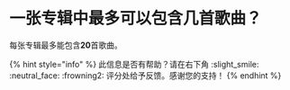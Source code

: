 # 一张专辑中最多可以包含几首歌曲？

每张专辑最多能包含**20**首歌曲。



{% hint style="info" %}
此信息是否有帮助？请在右下角 :slight\_smile: :neutral\_face: :frowning2: 评分处给予反馈。感谢您的支持！
{% endhint %}
